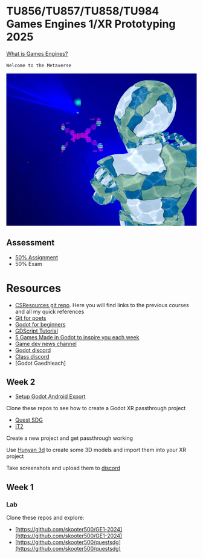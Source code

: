 # TU856/TU857/TU858/TU984 Games Engines 1/XR Prototyping 2025

[What is Games Engines?](https://bryanduggan.org/2024/09/05/what-is-games-engines/)

```
Welcome to the Metaverse
```

![](holo.jpg)

## Assessment
- [50% Assignment](assignment.md)
- 50% Exam 

# Resources
- [CSResources git repo](https://github.com/skooter500/csresources/blob/main/git_ref.pdf). Here you will find links to the previous courses and all my quick references
- [Git for poets](https://www.youtube.com/watch?v=BCQHnlnPusY)
- [Godot for beginners](https://www.youtube.com/watch?v=LOhfqjmasi0)
- [GDScript Tutorial](https://www.youtube.com/watch?v=e1zJS31tr88)
- [5 Games Made in Godot to inspire you each week](https://www.youtube.com/@stayathomedev) 
- [Game dev news channel](https://www.youtube.com/@gamefromscratch)
- [Godot discord](https://discord.com/invite/godotengine)
- [Class discord](https://discord.gg/tB7F77ZsZe)
- [Godot Gaedhleach]


## Week 2
- [Setup Godot Android Export](https://docs.godotengine.org/en/stable/tutorials/export/exporting_for_android.html)

Clone these repos to see how to create a Godot XR passthrough project

- [Quest SDG](https://github.com/skooter500/questsdg)
- [IT2](https://github.com/skooter500/it2)

Create a new project and get passthrough working

Use [Hunyan 3d](https://hunyuan-3d.com/) to create some 3D models and import them into your XR project

Take screenshots and upload them to [discord](https://discord.gg/tB7F77ZsZe)


## Week 1

### Lab

Clone these repos and explore:

- [https://github.com/skooter500/GE1-2024](https://github.com/skooter500/GE1-2024)
- [https://github.com/skooter500/questsdg](https://github.com/skooter500/questsdg)
